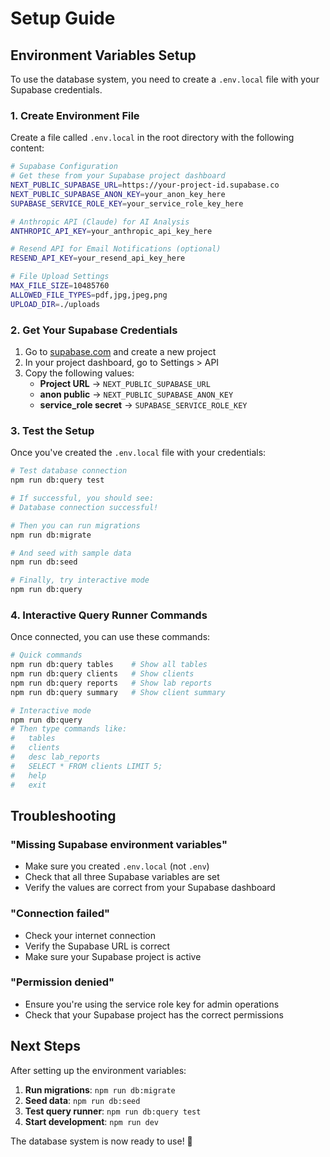 # Setup Guide

## Environment Variables Setup

To use the database system, you need to create a `.env.local` file with your Supabase credentials.

### 1. Create Environment File

Create a file called `.env.local` in the root directory with the following content:

```bash
# Supabase Configuration
# Get these from your Supabase project dashboard
NEXT_PUBLIC_SUPABASE_URL=https://your-project-id.supabase.co
NEXT_PUBLIC_SUPABASE_ANON_KEY=your_anon_key_here
SUPABASE_SERVICE_ROLE_KEY=your_service_role_key_here

# Anthropic API (Claude) for AI Analysis
ANTHROPIC_API_KEY=your_anthropic_api_key_here

# Resend API for Email Notifications (optional)
RESEND_API_KEY=your_resend_api_key_here

# File Upload Settings
MAX_FILE_SIZE=10485760
ALLOWED_FILE_TYPES=pdf,jpg,jpeg,png
UPLOAD_DIR=./uploads
```

### 2. Get Your Supabase Credentials

1. Go to [supabase.com](https://supabase.com) and create a new project
2. In your project dashboard, go to Settings > API
3. Copy the following values:
   - **Project URL** → `NEXT_PUBLIC_SUPABASE_URL`
   - **anon public** → `NEXT_PUBLIC_SUPABASE_ANON_KEY`
   - **service_role secret** → `SUPABASE_SERVICE_ROLE_KEY`

### 3. Test the Setup

Once you've created the `.env.local` file with your credentials:

```bash
# Test database connection
npm run db:query test

# If successful, you should see:
# Database connection successful!

# Then you can run migrations
npm run db:migrate

# And seed with sample data
npm run db:seed

# Finally, try interactive mode
npm run db:query
```

### 4. Interactive Query Runner Commands

Once connected, you can use these commands:

```bash
# Quick commands
npm run db:query tables    # Show all tables
npm run db:query clients   # Show clients
npm run db:query reports   # Show lab reports
npm run db:query summary   # Show client summary

# Interactive mode
npm run db:query
# Then type commands like:
#   tables
#   clients
#   desc lab_reports
#   SELECT * FROM clients LIMIT 5;
#   help
#   exit
```

## Troubleshooting

### "Missing Supabase environment variables"
- Make sure you created `.env.local` (not `.env`)
- Check that all three Supabase variables are set
- Verify the values are correct from your Supabase dashboard

### "Connection failed"
- Check your internet connection
- Verify the Supabase URL is correct
- Make sure your Supabase project is active

### "Permission denied"
- Ensure you're using the service role key for admin operations
- Check that your Supabase project has the correct permissions

## Next Steps

After setting up the environment variables:

1. **Run migrations**: `npm run db:migrate`
2. **Seed data**: `npm run db:seed`
3. **Test query runner**: `npm run db:query test`
4. **Start development**: `npm run dev`

The database system is now ready to use! 🎉 